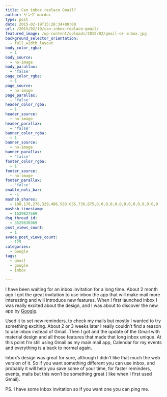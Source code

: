 ```yaml
---
title: Can inbox replace Gmail?
author: ヤング marduc
type: post
date: 2015-02-19T15:28:34+00:00
url: /2015/02/19/can-inbox-replace-gmail/
featured_image: /wp-content/uploads/2015/02/gmail-or-inbox.jpg
background_selector_orientation:
  - full_width_layout
body_color_rgba:
  - 1
body_source:
  - no-image
body_parallax:
  - 'false'
page_color_rgba:
  - 1
page_source:
  - no-image
page_parallax:
  - 'false'
header_color_rgba:
  - 1
header_source:
  - no-image
header_parallax:
  - 'false'
banner_color_rgba:
  - 1
banner_source:
  - no-image
banner_parallax:
  - 'false'
footer_color_rgba:
  - 1
footer_source:
  - no-image
footer_parallax:
  - 'false'
enable_noti_bar:
  - -1
mashsb_shares:
  - 100,170,276,329,486,583,635,736,875,0,0,0,0,0,0,0,0,0,0,0,0,0,0
mashsb_timestamp:
  - 1529827569
dsq_thread_id:
  - 3529836969
post_views_count:
  - 1
avada_post_views_count:
  - 125
categories:
  - Google
tags:
  - gmail
  - google
  - inbox

---
```

I have been waiting for an inbox invitation for a long time. About 2 month ago I got the great invitation to use inbox the app that will make mail more interesting and will introduce new features. When I first launched inbox I was really excited about the design, and I was about to discover the new app by <a href="http://localhost/tag/google/" target="_blank">Google</a>.

<!--more-->

Used it to set new reminders, to check my mails but mostly I wanted to try something exciting. About 2 or 3 weeks later I really couldn&#8217;t find a reason to use inbox instead of Gmail. Then I got and the update of the Gmail with material design and all those features that made that long inbox unique. At this point I&#8217;m still using Gmail as my main mail app, Calendar for my events and everything is a back to normal again.

Inbox&#8217;s design was great for sure, although I didn&#8217;t like that much the web version of it. So if you want something different you can use inbox, and probably it will help you save some of your time, for faster reminders, events, mails but this won&#8217;t be something great ( like when I first used Gmail).

PS. I have some inbox invitation so if you want one you can ping me.